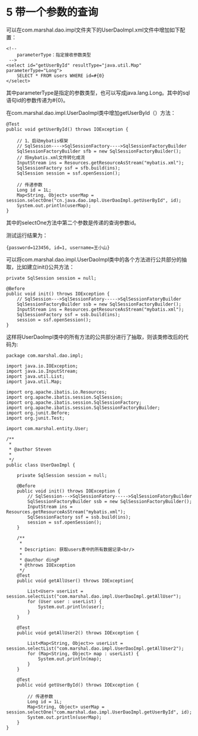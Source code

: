 # 5 带一个参数的查询

可以在com.marshal.dao.impl文件夹下的UserDaoImpl.xml文件中增加如下配置：

	<!-- 
		parameterType：指定接收参数类型
	 -->
	<select id="getUserById" resultType="java.util.Map" parameterType="Long">
		SELECT * FROM users WHERE id=#{0}
	</select>

其中parameterType是指定的参数类型，也可以写成java.lang.Long。其中的sql语句id的参数传递为#{0}。

在com.marshal.dao.impl.UserDaoImpl类中增加getUserById（）方法：

    @Test
    public void getUserById() throws IOException {
    
        // 1、启动mybatis框架
        // SqlSession---->SqlSessionFactory---->SqlSessionFactoryBuilder
        SqlSessionFactoryBuilder sfb = new SqlSessionFactoryBuilder();
        // 将mybatis.xml文件转化成流
        InputStream ins = Resources.getResourceAsStream("mybatis.xml");
        SqlSessionFactory ssf = sfb.build(ins);
        SqlSession session = ssf.openSession();
    
        // 传递参数
        Long id = 1L;
        Map<String, Object> userMap = session.selectOne("cn.java.dao.impl.UserDaoImpl.getUserById", id);
        System.out.println(userMap);
    }

其中的selectOne方法中第二个参数是传递的查询参数id。

测试运行结果为：

    {password=123456, id=1, username=王小山}

可以将com.marshal.dao.impl.UserDaoImpl类中的各个方法进行公共部分的抽取，比如建立init()公共方法：

    private SqlSession session = null;

    @Before
    public void init() throws IOException {
        // SqlSession--->SqlSessionFatory----->SqlSessionFatoryBuilder
        SqlSessionFactoryBuilder ssb = new SqlSessionFactoryBuilder();
        InputStream ins = Resources.getResourceAsStream("mybatis.xml");
        SqlSessionFactory ssf = ssb.build(ins);
        session = ssf.openSession();
    }

这样将UserDaoImpl类中的所有方法的公共部分进行了抽取，则该类修改后的代码为:

	package com.marshal.dao.impl;
	
	import java.io.IOException;
	import java.io.InputStream;
	import java.util.List;
	import java.util.Map;
	
	import org.apache.ibatis.io.Resources;
	import org.apache.ibatis.session.SqlSession;
	import org.apache.ibatis.session.SqlSessionFactory;
	import org.apache.ibatis.session.SqlSessionFactoryBuilder;
	import org.junit.Before;
	import org.junit.Test;
	
	import com.marshal.entity.User;
	
	/**
	 * 
	 * @author Steven
	 *
	 */
	public class UserDaoImpl {
		
		private SqlSession session = null;
	
	    @Before
	    public void init() throws IOException {
	        // SqlSession--->SqlSessionFatory----->SqlSessionFatoryBuilder
	        SqlSessionFactoryBuilder ssb = new SqlSessionFactoryBuilder();
	        InputStream ins = Resources.getResourceAsStream("mybatis.xml");
	        SqlSessionFactory ssf = ssb.build(ins);
	        session = ssf.openSession();
	    }
	
		/**
	     * 
	     * Description: 获取users表中的所有数据记录<br/>
	     *
	     * @author dingP
	     * @throws IOException
	     */
	    @Test
		public void getAllUser() throws IOException{
	    	
	        List<User> userList = session.selectList("com.marshal.dao.impl.UserDaoImpl.getAllUser");
	        for (User user : userList) {
	            System.out.println(user);
	        }
		}
	    
	    @Test
	    public void getAllUser2() throws IOException {
	
	    	List<Map<String, Object>> userList = session.selectList("com.marshal.dao.impl.UserDaoImpl.getAllUser2");
	        for (Map<String, Object> map : userList) {
	            System.out.println(map);
	        }
	    }
	    
	    @Test
	    public void getUserById() throws IOException {
	    	
	        // 传递参数
	        Long id = 1L;
	        Map<String, Object> userMap = session.selectOne("com.marshal.dao.impl.UserDaoImpl.getUserById", id);
	        System.out.println(userMap);
	    }
	}


